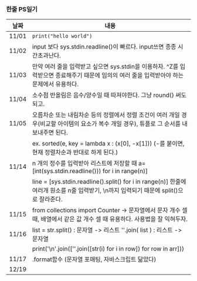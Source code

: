 ### 한줄 PS일기

날짜 | 내용
------------ | ------------- 
11/01 | ```print("hello world") ```
11/02 | input 보다 sys.stdin.readline()이 빠르다. input쓰면 종종 시간초과난다.
11/03 | 만약 여러 줄을 입력받고 싶으면 sys.stdin을 이용하자. ^Z를 입력받으면 종료해주기 때문에 임의의 여러 줄을 입력받아야 하는 문제에서 유용하다.
11/04 | 소수점 반올림은 음수/양수일 때 따져야한다. 그냥 round() 써도되고.
11/05 | 오름차순 또는 내림차순 등의 정렬에서 정렬 조건이 여러 개일 경우(비교할 아이템의 요소가 복수 개일 경우), 튜플로 그 순서를 내보내주면 된다.  
 || ex. sorted(e, key = lambda x : (x[0], -x[1])) (-를 붙이면, 현재 정렬차순과 반대로 하게 된다.)
 11/14 | n 개의 정수를 입력받아 리스트에 저장할 때 a=[int(sys.stdin.readline())) for i in range(n)]
 || line = [sys.stdin.readline().split() for i in range(n)] 한줄에 여러개 원소를 n줄 입력받기, \n까지 입력되기 때문에 split()으로 잘라준다.
11/15 | from collections import Counter -> 문자열에서 문자 개수 셀 때, 배열에서 같은 값 개수 셀 때 유용하다. 사용법을 잘 익혀두자.
11/16 | list = str.split() : 문자열 -> 리스트 ''.join( list ) : 리스트 -> 문자열
|| print('\n'.join([''.join([str(i) for i in row]) for row in arr]))
11/17 | .format함수 (문자열 포매팅, 자바스크립트 닮았다)
12/19 | 
